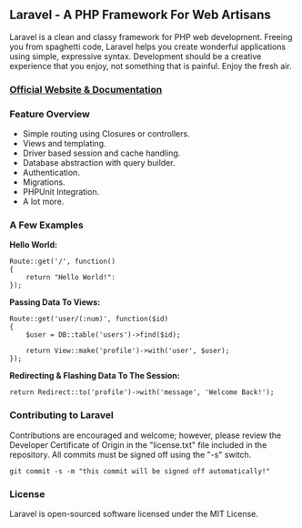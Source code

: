 ## Laravel - A PHP Framework For Web Artisans

Laravel is a clean and classy framework for PHP web development. Freeing you from spaghetti code, Laravel helps you create wonderful applications using simple, expressive syntax. Development should be a creative experience that you enjoy, not something that is painful. Enjoy the fresh air.

### [Official Website & Documentation](http://laravel.com)

### Feature Overview

- Simple routing using Closures or controllers.
- Views and templating.
- Driver based session and cache handling.
- Database abstraction with query builder.
- Authentication.
- Migrations.
- PHPUnit Integration.
- A lot more.

### A Few Examples

**Hello World:**

	Route::get('/', function()
	{
		return "Hello World!":
	});

**Passing Data To Views:**

	Route::get('user/(:num)', function($id)
	{
		$user = DB::table('users')->find($id);

		return View::make('profile')->with('user', $user);
	});

**Redirecting & Flashing Data To The Session:**

	return Redirect::to('profile')->with('message', 'Welcome Back!');

### Contributing to Laravel

Contributions are encouraged and welcome; however, please review the Developer Certificate of Origin in the "license.txt" file included in the repository. All commits must be signed off using the "-s" switch.

	git commit -s -m "this commit will be signed off automatically!"

### License

Laravel is open-sourced software licensed under the MIT License.